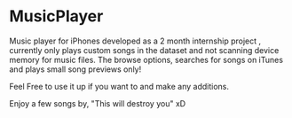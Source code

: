 # MusicPlayer
Music player for iPhones developed as a 2 month internship project , currently only plays custom songs in the dataset and not scanning device memory for music files. The browse options, searches  for songs on iTunes and plays small song previews only!

Feel Free to use it up if you want to and make any additions. 

Enjoy a few songs by, "This will destroy you" xD 
